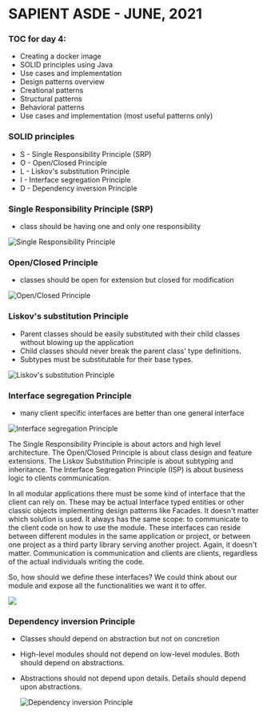 # SAPIENT ASDE - JUNE, 2021

### TOC for day 4:

-   Creating a docker image
-   SOLID principles using Java
-   Use cases and implementation
-   Design patterns overview
-   Creational patterns
-   Structural patterns
-   Behavioral patterns
-   Use cases and implementation (most useful patterns only)

### SOLID principles

-   S - Single Responsibility Principle (SRP)
-   O - Open/Closed Principle
-   L - Liskov's substitution Principle
-   I - Interface segregation Principle
-   D - Dependency inversion Principle

### Single Responsibility Principle (SRP)

-   class should be having one and only one responsibility

![Single Responsibility Principle](https://miro.medium.com/max/4800/1*P3oONz9Da3Tc1w97fMV73Q.png 'Single Responsibility Principle')

### Open/Closed Principle

-   classes should be open for extension but closed for modification

![Open/Closed Principle](https://miro.medium.com/max/4800/1*0MtFBmm6L2WVM04qCJOZPQ.png 'Open/Closed Principle')

### Liskov's substitution Principle

-   Parent classes should be easily substituted with their child classes without blowing up the application
-   Child classes should never break the parent class' type definitions.
-   Subtypes must be substitutable for their base types.

![Liskov's substitution Principle](https://miro.medium.com/max/5200/1*yKk2XKJaCLNlDxQMx1r55Q.png "Liskov's substitution Principle")

### Interface segregation Principle

-   many client specific interfaces are better than one general interface

![Interface segregation Principle
](https://miro.medium.com/max/5200/1*2hmyR9L43Vm64MYxj4Y89w.png 'Interface segregation Principle
')

The Single Responsibility Principle is about actors and high level architecture. The Open/Closed Principle is about class design and feature extensions. The Liskov Substitution Principle is about subtyping and inheritance. The Interface Segregation Principle (ISP) is about business logic to clients communication.

In all modular applications there must be some kind of interface that the client can rely on. These may be actual Interface typed entities or other classic objects implementing design patterns like Facades. It doesn't matter which solution is used. It always has the same scope: to communicate to the client code on how to use the module. These interfaces can reside between different modules in the same application or project, or between one project as a third party library serving another project. Again, it doesn't matter. Communication is communication and clients are clients, regardless of the actual individuals writing the code.

So, how should we define these interfaces? We could think about our module and expose all the functionalities we want it to offer.

![](https://cdn.tutsplus.com/net/uploads/2014/01/hugeInterface.png)

### Dependency inversion Principle

-   Classes should depend on abstraction but not on concretion
-   High-level modules should not depend on low-level modules. Both should depend on abstractions.
-   Abstractions should not depend upon details. Details should depend upon abstractions.

    ![Dependency inversion Principle](https://miro.medium.com/max/5200/1*Qk8tDmjQlyvwKxNTfXIo0Q.png 'Dependency inversion Principle')
